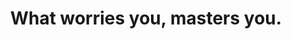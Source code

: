 ---
title: "What worries you, masters you."
attribution: "John Locke"
linked:
  - _cues/you-are-not-your-thoughts.md
tags:
  - finances
  - quote
---